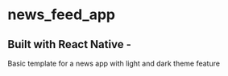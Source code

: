# news_feed_app

## Built with React Native - 

Basic template for a news app with light and dark theme feature
